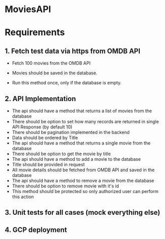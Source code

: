 # MoviesAPI
 
# Requirements

## 1. Fetch test data via https from OMDB API

- Fetch 100 movies from the OMDB API

- Movies should be saved in the database.

- Run this method once, only if the database is empty.

## 2. API Implementation

- The api should have a method that returns a list of movies from the database
- There should be option to set how many records are returned in single API Response (by default 10)
- There should be pagination implemented in the backend
- Data should be ordered by Title
- The api should have a method that returns a single movie from the database
- There should be option to get the movie by title
- The api should have a method to add a movie to the database
- Title should be provided in request
- All movie details should be fetched from OMDB API and saved in the database
- The api should have a method to remove a movie from the database
- There should be option to remove movie with it's id
- This method should be protected so only authorized user can perform this action

## 3. Unit tests for all cases (mock everything else)

## 4. GCP deployment
